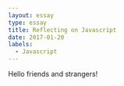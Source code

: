 ```yaml
---
layout: essay
type: essay
title: Reflecting on Javascript
date: 2017-01-20
labels:
  - Javascript
---
```


Hello friends and strangers!
